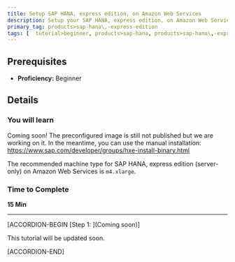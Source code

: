 ```yaml
---
title: Setup SAP HANA, express edition, on Amazon Web Services
description: Setup your SAP HANA, express edition, on Amazon Web Services  (coming soon)
primary_tag: products>sap-hana\,-express-edition
tags: [  tutorial>beginner, products>sap-hana, products>sap-hana\,-express-edition ]
---
```


## Prerequisites  
 - **Proficiency:** Beginner

## Details
### You will learn  
Coming soon!
The preconfigured image is still not published but we are working on it. In the meantime, you can use the manual installation: <https://www.sap.com/developer/groups/hxe-install-binary.html>

The recommended machine type for SAP HANA, express edition (server-only) on Amazon Web Services is `m4.xlarge`.

### Time to Complete
**15 Min**

---

[ACCORDION-BEGIN [Step 1: ](Coming soon)]

This tutorial will be updated soon.

[ACCORDION-END]

